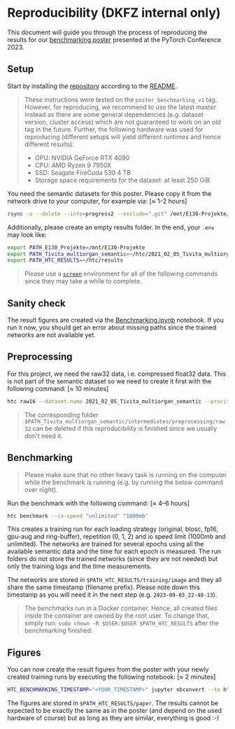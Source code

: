 # Reproducibility (DKFZ internal only)

This document will guide you through the process of reproducing the results for our [benchmarking poster](https://e130-hyperspectal-tissue-classification.s3.dkfz.de/figures/PyTorchConference_Poster.pdf) presented at the PyTorch Conference 2023.

## Setup

Start by installing the [repository](https://git.dkfz.de/imsy/issi/htc) according to the [README](../../README.md).

> These instructions were tested on the `poster_benchmarking_v1` tag. However, for reproducing, we recommend to use the latest master instead as there are some general dependencies (e.g. dataset version, cluster access) which are not guaranteed to work on an old tag in the future.
> Further, the following hardware was used for reproducing (different setups will yield different runtimes and hence different results):
>
> -   GPU: NVIDIA GeForce RTX 4090
> -   CPU: AMD Ryzen 9 7950X
> -   SSD: Seagate FireCuda 530 4 TB
> -   Storage space requirements for the dataset: at least 250 GiB

You need the semantic datasets for this poster. Please copy it from the network drive to your computer, for example via: [≈ 1–2 hours]

```bash
rsync -a --delete --info=progress2 --exclude=".git" /mnt/E130-Projekte/Biophotonics/Data/2021_02_05_Tivita_multiorgan_semantic/ ~/htc/2021_02_05_Tivita_multiorgan_semantic/
```

Additionally, please create an empty results folder. In the end, your `.env` may look like:

```bash
export PATH_E130_Projekte=/mnt/E130-Projekte
export PATH_Tivita_multiorgan_semantic=~/htc/2021_02_05_Tivita_multiorgan_semantic
export PATH_HTC_RESULTS=~/htc/results
```

> Please use a [`screen`](https://linuxize.com/post/how-to-use-linux-screen/) environment for all of the following commands since they may take a while to complete.

## Sanity check

The result figures are created via the [Benchmarking.ipynb](./Benchmarking.ipynb) notebook. If you run it now, you should get an error about missing paths since the trained networks are not available yet.

## Preprocessing

For this project, we need the raw32 data, i.e. compressed float32 data. This is not part of the semantic dataset so we need to create it first with the following command: [≈ 10 minutes]

```bash
htc raw16 --dataset-name 2021_02_05_Tivita_multiorgan_semantic --precision 32 --spec benchmarking/data/pigs_semantic-all_train-only.json
```

> The corresponding folder `$PATH_Tivita_multiorgan_semantic/intermediates/preprocessing/raw32` can be deleted if this reproducibility is finished since we usually don't need it.

## Benchmarking

> Please make sure that no other heavy task is running on the computer while the benchmark is running (e.g. by running the below command over night).

Run the benchmark with the following command: [≈ 4–6 hours]

```bash
htc benchmark --io-speed "unlimited" "1000mb"
```

This creates a training run for each loading strategy (original, blosc, fp16, gpu-aug and ring-buffer), repetition (0, 1, 2) and io speed limit (1000mb and unlimited). The networks are trained for several epochs using all the available semantic data and the time for each epoch is measured. The run folders do not store the trained networks (since they are not needed) but only the training logs and the time measurements.

The networks are stored in `$PATH_HTC_RESULTS/training/image` and they all share the same timestamp (filename prefix). Please note down this timestamp as you will need it in the next step (e.g. `2023-09-03_22-48-13`).

> The benchmarks run in a Docker container. Hence, all created files inside the container are owned by the root user. To change that, simply run: `sudo chown -R $USER:$USER $PATH_HTC_RESULTS` after the benchmarking finished.

## Figures

You can now create the result figures from the poster with your newly created training runs by executing the following notebook: [≈ 2 minutes]

```bash
HTC_BENCHMARKING_TIMESTAMP="<YOUR_TIMESTAMP>" jupyter nbconvert --to html --execute --stdout ~/htc/src/paper/PyTorchConf2023/Benchmarking.ipynb > /dev/null
```

The figures are stored in `$PATH_HTC_RESULTS/paper`. The results cannot be expected to be exactly the same as in the poster (and depend on the used hardware of course) but as long as they are similar, everything is good :-)
